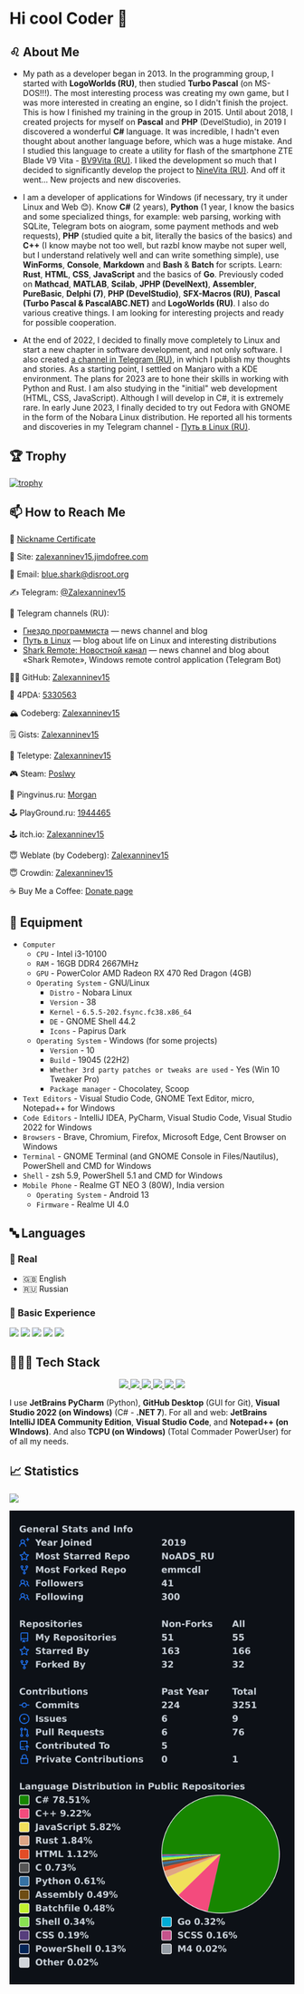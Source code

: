 # Hi cool Coder 🤘

## ♌ About Me

- My path as a developer began in 2013. In the programming group, I started with **LogoWorlds (RU)**, then studied **Turbo Pascal** (on MS-DOS!!!). The most interesting process was creating my own game, but I was more interested in creating an engine, so I didn't finish the project. This is how I finished my training in the group in 2015. Until about 2018, I created projects for myself on **Pascal** and **PHP** (DevelStudio), in 2019 I discovered a wonderful **C#** language. It was incredible, I hadn't even thought about another language before, which was a huge mistake. And I studied this language to create a utility for flash of the smartphone ZTE Blade V9 Vita - [BV9Vita (RU)](https://4pda.to/forum/index.php?showtopic=952274&view=findpost&p=88382383). I liked the development so much that I decided to significantly develop the project to [NineVita (RU)](https://4pda.to/forum/index.php?showtopic=952274&view=findpost&p=91409816). And off it went... New projects and new discoveries. 

- I am a developer of applications for Windows (if necessary, try it under Linux and Web 😊). Know **C#** (2 years), **Python** (1 year, I know the basics and some specialized things, for example: web parsing, working with SQLite, Telegram bots on aiogram, some payment methods and web requests), **PHP** (studied quite a bit, literally the basics of the basics) and **C++** (I know maybe not too well, but razbI know maybe not super well, but I understand relatively well and can write something simple), use **WinForms**, **Console**, **Markdown** and **Bash** & **Batch** for scripts. Learn: **Rust**, **HTML**, **CSS**, **JavaScript** and the basics of **Go**. Previously coded on **Mathcad**, **MATLAB**, **Scilab**, **JPHP (DevelNext)**, **Assembler**, **PureBasic**, **Delphi (7)**, **PHP (DevelStudio)**, **SFX-Macros (RU)**, **Pascal (Turbo Pascal & PascalABC.NET)** and **LogoWorlds (RU)**. I also do various creative things. I am looking for interesting projects and ready for possible cooperation.

- At the end of 2022, I decided to finally move completely to Linux and start a new chapter in software development, and not only software. I also created [a channel in Telegram (RU)](https://ttttt.me/funnypenguin), in which I publish my thoughts and stories. As a starting point, I settled on Manjaro with a KDE environment. The plans for 2023 are to hone their skills in working with Python and Rust. I am also studying in the "initial" web development (HTML, CSS, JavaScript). Although I will develop in C#, it is extremely rare. In early June 2023, I finally decided to try out Fedora with GNOME in the form of the Nobara Linux distribution. He reported all his torments and discoveries in my Telegram channel - [Путь в Linux (RU)](https://ttttt.me/funnypenguin).

## 🏆 Trophy

[![trophy](https://github-profile-trophy.vercel.app/?username=Zalexanninev15&theme=onestar&no-frame=true&margin-w=7&margin-h=7&rank=A,AAA,AA,B,BB,BBB,SECRET&row=2&column=3)](https://github.com/Zalexanninev15/github-profile-trophy)

## 📫 How to Reach Me

  🤠 [Nickname Certificate](https://mynickname.com/en/Zalexanninev15)

  👤 Site: [zalexanninev15.jimdofree.com](https://zalexanninev15.jimdofree.com)

  📨 Email: [blue.shark@disroot.org](mailto:blue.shark@disroot.org)
  
  ✍ Telegram: [@Zalexanninev15](https://t.me/Zalexanninev15)

  📰 Telegram channels (RU): 
  - [Гнездо программиста](https://ttttt.me/Zalexanninev15_News) — news channel and blog 
  - [Путь в Linux](https://ttttt.me/funnypenguin) — blog about life on Linux and interesting distributions
  - [Shark Remote: Новостной канал](https://ttttt.me/NewsWiT) — news channel and blog about «Shark Remote», Windows remote control application (Telegram Bot)

  👨‍💻 GitHub: [Zalexanninev15](https://github.com/Zalexanninev15)
  
  📱 4PDA: [5330563](https://4pda.ru/forum/index.php?showuser=5330563)

  🏔 Codeberg: [Zalexanninev15](https://codeberg.org/Zalexanninev15)

  🗒️ Gists: [Zalexanninev15](https://gist.github.com/Zalexanninev15)

  📝 Teletype: [Zalexanninev15](https://teletype.in/@zalexanninev15)

  🎮 Steam: [Poslwy](https://steamcommunity.com/id/Poslwy)
  
  🐧 Pingvinus.ru: [Morgan](https://pingvinus.ru/user/morgan)

  🕹️ PlayGround.ru: [1944465](https://users.playground.ru/1944465)

  🕹 itch.io: [Zalexanninev15](https://zalexanninev15.itch.io)

  😇 Weblate (by Codeberg): [Zalexanninev15](https://translate.codeberg.org/user/Zalexanninev15)
  
  😇 Crowdin: [Zalexanninev15](https://crowdin.com/profile/Zalexanninev15) 

  ☕️ Buy Me a Coffee: [Donate page](https://zalexanninev15.jimdofree.com/buy-me-a-coffee)

## 🧰 Equipment

- `Computer`
  - `CPU` - Intel i3-10100
  - `RAM` - 16GB DDR4 2667MHz
  - `GPU` - PowerColor AMD Radeon RX 470 Red Dragon (4GB)
  - `Operating System` - GNU/Linux
    - `Distro` - Nobara Linux
    - `Version` - 38
    - `Kernel` - `6.5.5-202.fsync.fc38.x86_64`
    - `DE` - GNOME Shell 44.2
    - `Icons` - Papirus Dark
  - `Operating System` - Windows (for some projects)
    - `Version` - 10
    - `Build` - 19045 (22H2)
    - `Whether 3rd party patches or tweaks are used` - Yes (Win 10 Tweaker Pro)
    - `Package manager` - Chocolatey, Scoop 
- `Text Editors` - Visual Studio Code, GNOME Text Editor, micro, Notepad++ for Windows
- `Code Editors` - IntelliJ IDEA, PyCharm, Visual Studio Code, Visual Studio 2022 for Windows
- `Browsers` - Brave, Chromium, Firefox, Microsoft Edge, Cent Browser on Windows
- `Terminal` - GNOME Terminal (and GNOME Console in Files/Nautilus), PowerShell and CMD for Windows
- `Shell` - zsh 5.9, PowerShell 5.1 and CMD for Windows
- `Mobile Phone` - Realme GT NEO 3 (80W), India version
  - `Operating System` - Android 13
  - `Firmware` - Realme UI 4.0

## 🔤 Languages

### 👥 Real

- 🇬🇧 English 
- 🇷🇺 Russian

### 📖 Basic Experience
<span>
  <img src="https://img.shields.io/badge/rust-%23000000.svg?&style=for-the-badge&logo=rust&logoColor=white" />
  <img src="https://img.shields.io/badge/python-%233776AB.svg?&style=for-the-badge&logo=python&logoColor=white" />
  <img src="https://img.shields.io/badge/C%23-%23239120.svg?&style=for-the-badge&logo=c%20sharp&logoColor=white" />
  <img src="https://img.shields.io/badge/php-%23777BB4.svg?&style=for-the-badge&logo=php&logoColor=white" />
  <img src="https://img.shields.io/badge/c++-%2300599C.svg?style=for-the-badge&logo=c%2B%2B&logoColor=white" />
</span>



## 👨🏻‍💻 Tech Stack

<div align="center">
  <a href="https://code.visualstudio.com">
        <img src="https://img.shields.io/badge/Visual_Studio_Code-%23007ACC.svg?&style=for-the-badge&logo=visualstudiocode&logoColor=white" />
  </a>
  <a href="https://www.jetbrains.com/idea/">
        <img src="https://img.shields.io/badge/IntelliJ_IDEA-EB2275.svg?&style=for-the-badge&logo=intellijidea&logoColor=white" />
  </a>
  <a href="https://www.jetbrains.com/pycharm">
        <img src="https://img.shields.io/badge/pycharm-ABEFB8.svg?&style=for-the-badge&logo=pycharm&logoColor=black" />
  </a>
  <a href="https://desktop.github.com">
        <img src="https://img.shields.io/badge/GitHub_Desktop-24292E?style=for-the-badge&logo=github&logoColor=#692786" />
  </a>
  <a href="https://visualstudio.microsoft.com/vs/community">
        <img src="https://img.shields.io/badge/Visual_Studio_2022-473EA3?style=for-the-badge&logo=visualstudio&logoColor=#8661C5" />
  </a>
  <a href="https://notepad-plus-plus.org">
        <img src="https://img.shields.io/badge/Notepad++-A9F37E?style=for-the-badge&logo=notepadplusplus&logoColor=black" />
  </a>
  <p>
</div>

I use **JetBrains PyCharm** (Python), **GitHub Desktop** (GUI for Git), **Visual Studio 2022 (on Windows)** (C# - **.NET 7**). For all and web: **JetBrains IntelliJ IDEA Community Edition**, **Visual Studio Code**, and **Notepad++ (on WIndows)**. And also **TCPU (on Windows)** (Total Commader PowerUser) for of all my needs.

## 📈 Statistics

<img align="center" src="https://github-readme-stats.vercel.app/api/wakatime?username=LuaSMA&theme=github_dark&layout=compact&hide_border=true" />

![My user statistics](images/userstats.svg)

